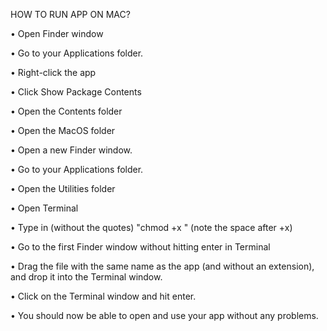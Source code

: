 HOW TO RUN APP ON MAC?

• Open Finder window

• Go to your Applications folder.

• Right-click the app

• Click Show Package Contents

• Open the Contents folder

• Open the MacOS folder

• Open a new Finder window.

• Go to your Applications folder.

• Open the Utilities folder

• Open Terminal

• Type in (without the quotes) "chmod +x " (note the space after +x)

• Go to the first Finder window without hitting enter in Terminal

• Drag the file with the same name as the app (and without an extension), and drop it into the Terminal window.

• Click on the Terminal window and hit enter.

• You should now be able to open and use your app without any problems.
